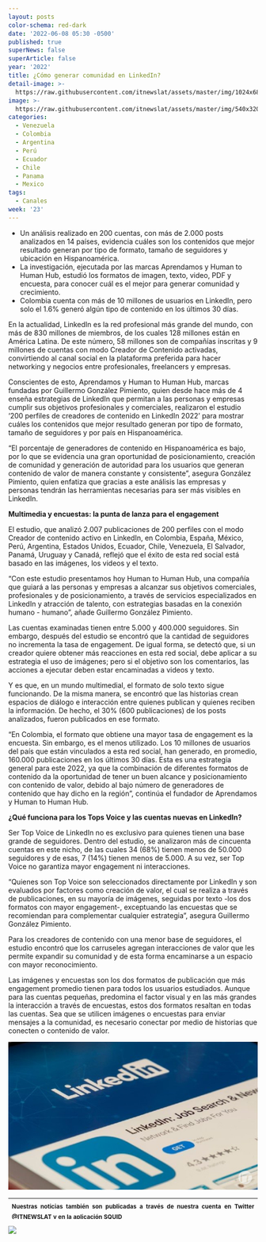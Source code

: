 ```yaml
---
layout: posts
color-schema: red-dark
date: '2022-06-08 05:30 -0500'
published: true
superNews: false
superArticle: false
year: '2022'
title: ¿Cómo generar comunidad en LinkedIn?
detail-image: >-
  https://raw.githubusercontent.com/itnewslat/assets/master/img/1024x680/linkedin-movil-g.jpg
image: >-
  https://raw.githubusercontent.com/itnewslat/assets/master/img/540x320/linkedin-movil-p.jpg
categories:
  - Venezuela
  - Colombia
  - Argentina
  - Perú
  - Ecuador
  - Chile
  - Panama
  - Mexico
tags:
  - Canales
week: '23'
---
```

- Un análisis realizado en 200 cuentas, con más de 2.000 posts analizados en 14 países, evidencia cuáles son los contenidos que mejor resultado generan por tipo de formato, tamaño de seguidores y ubicación en Hispanoamérica.
- La investigación, ejecutada por las marcas Aprendamos y Human to Human Hub, estudió los formatos de imagen, texto, video, PDF y encuesta, para conocer cuál es el mejor para generar comunidad y crecimiento.
- Colombia cuenta con más de 10 millones de usuarios en LinkedIn, pero solo el 1.6% generó algún tipo de contenido en los últimos 30 días.

En la actualidad, LinkedIn es la red profesional más grande del mundo, con más de 830 millones de miembros, de los cuales 128 millones están en América Latina. De este número, 58 millones son de compañías inscritas y 9 millones de cuentas con modo Creador de Contenido activadas, convirtiendo al canal social en la plataforma preferida para hacer networking y negocios entre profesionales, freelancers y empresas. 

Conscientes de esto, Aprendamos y Human to Human Hub, marcas fundadas por Guillermo González Pimiento, quien desde hace más de 4 enseña estrategias de LinkedIn que permitan a las personas y empresas cumplir sus objetivos profesionales y comerciales, realizaron el estudio ‘200 perfiles de creadores de contenido en LinkedIn 2022’ para mostrar cuáles los contenidos que mejor resultado generan por tipo de formato, tamaño de seguidores y por país en Hispanoamérica.

“El porcentaje de generadores de contenido en Hispanoamérica es bajo, por lo que se evidencia una gran oportunidad de posicionamiento, creación de comunidad y generación de autoridad para los usuarios que generan contenido de valor de manera constante y consistente”, asegura González Pimiento, quien enfatiza que gracias a este análisis las empresas y personas tendrán las herramientas necesarias para ser más visibles en LinkedIn.

**Multimedia y encuestas: la punta de lanza para el engagement**

El estudio, que analizó 2.007 publicaciones de 200 perfiles con el modo Creador de contenido activo en LinkedIn, en Colombia, España, México, Perú, Argentina, Estados Unidos, Ecuador, Chile, Venezuela, El Salvador, Panamá, Uruguay y Canadá, reflejó que el éxito de esta red social está basado en las imágenes, los videos y el texto.

“Con este estudio presentamos hoy Human to Human Hub, una compañía que guiará a las personas y empresas a alcanzar sus objetivos comerciales, profesionales y de posicionamiento, a través de servicios especializados en LinkedIn y atracción de talento, con estrategias basadas en la conexión humano - humano”, añade Guillermo González Pimiento.

Las cuentas examinadas tienen entre 5.000 y 400.000 seguidores. Sin embargo, después del estudio se encontró que la cantidad de seguidores no incrementa la tasa de engagement. De igual forma, se detectó que, si un creador quiere obtener más reacciones en esta red social, debe aplicar a su estrategia el uso de imágenes; pero si el objetivo son los comentarios, las acciones a ejecutar deben estar encaminadas a videos y texto.

Y es que, en un mundo multimedial, el formato de solo texto sigue funcionando. De la misma manera, se encontró que las historias crean espacios de diálogo e interacción entre quienes publican y quienes reciben la información. De hecho, el 30% (600 publicaciones) de los posts analizados, fueron publicados en ese formato.

“En Colombia, el formato que obtiene una mayor tasa de engagement es la encuesta. Sin embargo, es el menos utilizado. Los 10 millones de usuarios del país que están vinculados a esta red social, han generado, en promedio, 160.000 publicaciones en los últimos 30 días. Esta es una estrategia general para este 2022, ya que la combinación de diferentes formatos de contenido da la oportunidad de tener un buen alcance y posicionamiento con contenido de valor, debido al bajo número de generadores de contenido que hay dicho en la región”, continúa el fundador de Aprendamos y Human to Human Hub.

**¿Qué funciona para los Tops Voice y las cuentas nuevas en LinkedIn?**

Ser Top Voice de LinkedIn no es exclusivo para quienes tienen una base grande de seguidores. Dentro del estudio, se analizaron más de cincuenta cuentas en este nicho, de las cuales 34 (68%) tienen menos de 50.000 seguidores y de esas, 7 (14%) tienen menos de 5.000. A su vez, ser Top Voice no garantiza mayor engagement ni interacciones.

“Quienes son Top Voice son seleccionados directamente por LinkedIn y son evaluados por factores como creación de valor, el cual se realiza a través de publicaciones, en su mayoría de imágenes, seguidas por texto -los dos formatos con mayor engagement-, exceptuando las encuestas que se recomiendan para complementar cualquier estrategia”, asegura Guillermo González Pimiento.

Para los creadores de contenido con una menor base de seguidores, el estudio encontró que los carruseles agregan interacciones de valor que les permite expandir su comunidad y de esta forma encaminarse a un espacio con mayor reconocimiento.

Las imágenes y encuestas son los dos formatos de publicación que más engagement promedio tienen para todos los usuarios estudiados. Aunque para las cuentas pequeñas, predomina el factor visual y en las más grandes la interacción a través de encuestas, estos dos formatos resaltan en todas las cuentas. Sea que se utilicen imágenes o encuestas para enviar mensajes a la comunidad, es necesario conectar por medio de historias que conecten o contenido de valor.

![](https://raw.githubusercontent.com/itnewslat/assets/master/img/540x320/linkedin-movil-p.jpg)

<table style="height: 42px;" width="569">
<tbody>
<tr>
<td style="text-align: justify;"><sub><strong>Nuestras noticias también son publicadas a través de nuestra cuenta en Twitter <a href="https://twitter.com/itnewslat?lang=es">@ITNEWSLAT</a> y en la aplicación <a href="https://squidapp.co/en/">SQUID</a></strong></sub></td>
</tr>
</tbody>
</table>

<img src="https://tracker.metricool.com/c3po.jpg?hash=56f88a41e39ab42c063cc51676587a04"/>